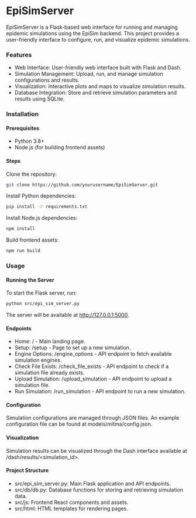 
# EpiSimServer

EpiSimServer is a Flask-based web interface for running and managing epidemic simulations using the EpiSim backend. This project provides a user-friendly interface to configure, run, and visualize epidemic simulations.

### Features
* Web Interface: User-friendly web interface built with Flask and Dash.
* Simulation Management: Upload, run, and manage simulation configurations and results.
* Visualization: Interactive plots and maps to visualize simulation results.
* Database Integration: Store and retrieve simulation parameters and results using SQLite.

### Installation

#### Prerequisites

* Python 3.8+
* Node.js (for building frontend assets)

#### Steps

Clone the repository:

```bash
git clone https://github.com/yourusername/EpiSimServer.git
```

Install Python dependencies:

```bash
pip install -r requirements.txt
```

Install Node.js dependencies:

```bash
npm install
```

Build frontend assets:

```bash
npm run build
```

### Usage

#### Running the Server

To start the Flask server, run:

```bash
python src/epi_sim_server.py
```

The server will be available at http://127.0.0.1:5000.

#### Endpoints

* Home: / - Main landing page.
* Setup: /setup - Page to set up a new simulation.
* Engine Options: /engine_options - API endpoint to fetch available simulation engines.
* Check File Exists: /check_file_exists - API endpoint to check if a simulation file already exists.
* Upload Simulation: /upload_simulation - API endpoint to upload a simulation file.
* Run Simulation: /run_simulation - API endpoint to run a new simulation.

#### Configuration
Simulation configurations are managed through JSON files. An example configuration file can be found at models/mitma/config.json.

#### Visualization

Simulation results can be visualized through the Dash interface available at /dash/results/<simulation_id>.

#### Project Structure

* src/epi_sim_server.py: Main Flask application and API endpoints.
* src/db/db.py: Database functions for storing and retrieving simulation data.
* src/js: Frontend React components and assets.
* src/html: HTML templates for rendering pages.